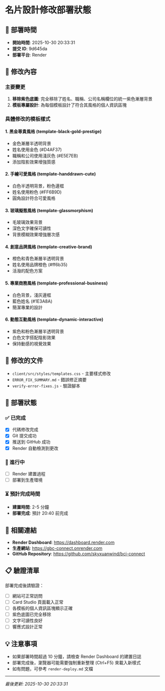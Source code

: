 # 名片設計修改部署狀態

## 📅 部署時間
- **開始時間**: 2025-10-30 20:33:31
- **提交 ID**: 9d645da
- **部署平台**: Render

## 🎨 修改內容

### 主要變更
1. **移除紫色底圖**: 完全移除了姓名、職稱、公司名稱欄位的統一紫色漸層背景
2. **模板專屬設計**: 為每個模板設計了符合其風格的個人資訊區塊

### 具體修改的模板樣式

#### 1. 黑金尊貴風格 (template-black-gold-prestige)
- 金色漸層半透明背景
- 姓名使用金色 (#D4AF37)
- 職稱和公司使用淺灰色 (#E5E7EB)
- 添加陰影效果增強質感

#### 2. 手繪可愛風格 (template-handdrawn-cute)
- 白色半透明背景，粉色邊框
- 姓名使用粉色 (#FF6B9D)
- 圓角設計符合可愛風格

#### 3. 玻璃擬態風格 (template-glassmorphism)
- 毛玻璃效果背景
- 深色文字確保可讀性
- 背景模糊效果增強層次感

#### 4. 創意品牌風格 (template-creative-brand)
- 橙色和青色漸層半透明背景
- 姓名使用品牌橙色 (#ff6b35)
- 活潑的配色方案

#### 5. 專業商務風格 (template-professional-business)
- 白色背景，淺灰邊框
- 藍色姓名 (#1E3A8A)
- 簡潔專業的設計

#### 6. 動態互動風格 (template-dynamic-interactive)
- 紫色和粉色漸層半透明背景
- 白色文字搭配陰影效果
- 保持動感的視覺效果

## 📁 修改的文件
- `client/src/styles/templates.css` - 主要樣式修改
- `ERROR_FIX_SUMMARY.md` - 錯誤修正摘要
- `verify-error-fixes.js` - 驗證腳本

## 🚀 部署狀態

### ✅ 已完成
- [x] 代碼修改完成
- [x] Git 提交成功
- [x] 推送到 GitHub 成功
- [x] Render 自動檢測到更改

### 🔄 進行中
- [ ] Render 建置過程
- [ ] 部署到生產環境

### ⏳ 預計完成時間
- **建置時間**: 2-5 分鐘
- **部署完成**: 預計 20:40 前完成

## 🔗 相關連結
- **Render Dashboard**: https://dashboard.render.com
- **生產網站**: https://gbc-connect.onrender.com
- **GitHub Repository**: https://github.com/skyxuanwind/bci-connect

## 📋 驗證清單

部署完成後請驗證：
- [ ] 網站可正常訪問
- [ ] Card Studio 頁面載入正常
- [ ] 各模板的個人資訊區塊顯示正確
- [ ] 紫色底圖已完全移除
- [ ] 文字可讀性良好
- [ ] 響應式設計正常

## 💡 注意事項
- 如果部署時間超過 10 分鐘，請檢查 Render Dashboard 的建置日誌
- 部署完成後，瀏覽器可能需要強制重新整理 (Ctrl+F5) 來載入新樣式
- 如有問題，可參考 `render-deploy.md` 文檔

---
*最後更新: 2025-10-30 20:33:31*